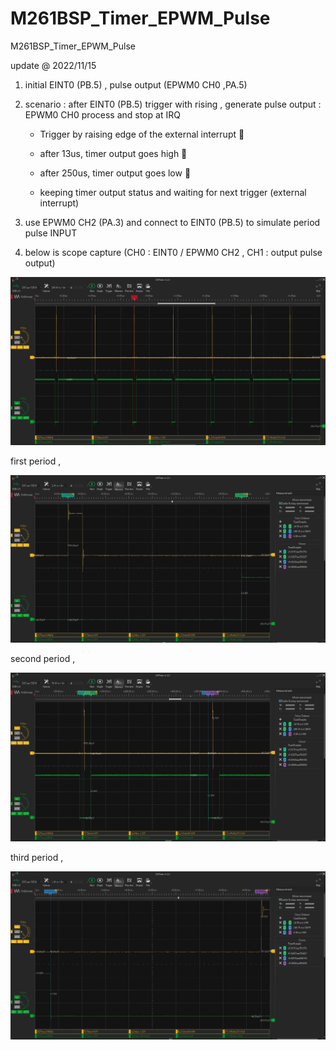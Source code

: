 # M261BSP_Timer_EPWM_Pulse
 M261BSP_Timer_EPWM_Pulse

update @ 2022/11/15

1. initial EINT0 (PB.5) , pulse output (EPWM0 CH0 ,PA.5)

2. scenario : after EINT0 (PB.5) trigger with rising , generate pulse output : EPWM0 CH0 process and stop at IRQ 

	- Trigger by raising edge of the external interrupt  

	- after 13us, timer output goes high  

	- after 250us, timer output goes low 

	- keeping timer output status and waiting for next trigger (external interrupt)

3. use EPWM0 CH2 (PA.3) and connect to EINT0 (PB.5) to simulate period pulse INPUT

4. below is scope capture (CH0 : EINT0 / EPWM0 CH2 , CH1 : output pulse output)

![image](https://github.com/released/M261BSP_Timer_EPWM_Pulse/blob/main/period_00.jpg)	

first period , 

![image](https://github.com/released/M261BSP_Timer_EPWM_Pulse/blob/main/period_01.jpg)	

second period , 

![image](https://github.com/released/M261BSP_Timer_EPWM_Pulse/blob/main/period_02.jpg)	

third period , 

![image](https://github.com/released/M261BSP_Timer_EPWM_Pulse/blob/main/period_03.jpg)	




